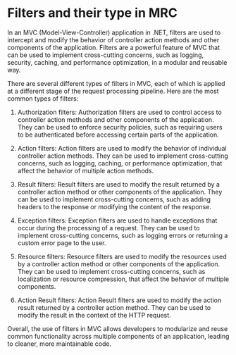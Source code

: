 # Filters and their type in MRC

In an MVC (Model-View-Controller) application in .NET, filters are used to intercept and modify the behavior of controller action methods and other components of the application. Filters are a powerful feature of MVC that can be used to implement cross-cutting concerns, such as logging, security, caching, and performance optimization, in a modular and reusable way.

There are several different types of filters in MVC, each of which is applied at a different stage of the request processing pipeline. Here are the most common types of filters:

1. Authorization filters: Authorization filters are used to control access to controller action methods and other components of the application. They can be used to enforce security policies, such as requiring users to be authenticated before accessing certain parts of the application.
    
2. Action filters: Action filters are used to modify the behavior of individual controller action methods. They can be used to implement cross-cutting concerns, such as logging, caching, or performance optimization, that affect the behavior of multiple action methods.
    
3. Result filters: Result filters are used to modify the result returned by a controller action method or other components of the application. They can be used to implement cross-cutting concerns, such as adding headers to the response or modifying the content of the response.
    
4. Exception filters: Exception filters are used to handle exceptions that occur during the processing of a request. They can be used to implement cross-cutting concerns, such as logging errors or returning a custom error page to the user.
    
5. Resource filters: Resource filters are used to modify the resources used by a controller action method or other components of the application. They can be used to implement cross-cutting concerns, such as localization or resource compression, that affect the behavior of multiple components.
    
6. Action Result filters: Action Result filters are used to modify the action result returned by a controller action method. They can be used to modify the result in the context of the HTTP request.
    

Overall, the use of filters in MVC allows developers to modularize and reuse common functionality across multiple components of an application, leading to cleaner, more maintainable code.